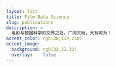 ```yaml
---
layout: list
title: Film Data Science
slug: publications
description: >
  电影与数据科学的交界之处。广阔天地，大有可为！
accent_color: rgb(38,139,210)
accent_image:
  background: rgb(32,32,32)
  overlay:    false
---
```

